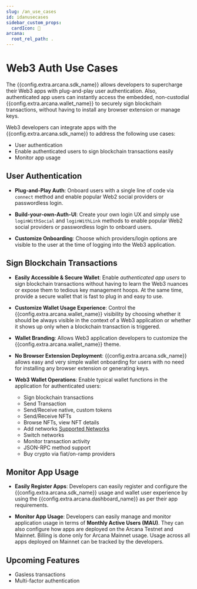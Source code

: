 ```yaml
---
slug: /an_use_cases
id: idanusecases
sidebar_custom_props:
  cardIcon: 📝
arcana:
  root_rel_path: .
---
```


#  Web3 Auth Use Cases

The {{config.extra.arcana.sdk_name}} allows developers to supercharge their Web3 apps with plug-and-play user authentication. Also, authenticated app users can instantly access the embedded, non-custodial {{config.extra.arcana.wallet_name}} to securely sign blockchain transactions, without having to install any browser extension or manage keys.

Web3 developers can integrate apps with the {{config.extra.arcana.sdk_name}} to address the following use cases:

* User authentication
* Enable authenticated users to sign blockchain transactions easily
* Monitor app usage

## User Authentication

* **Plug-and-Play Auth**: Onboard users with a single line of code via `connect` method and enable popular Web2 social providers or passwordless login.

* **Build-your-own-Auth-UI**: Create your own login UX and simply use `loginWithSocial` and `loginWithLink` methods to enable popular Web2 social providers or passwordless login to onboard users.

* **Customize Onboarding**: Choose which providers/login options are visible to the user at the time of logging into the Web3 application.

## Sign Blockchain Transactions

* **Easily Accessible & Secure Wallet**: Enable *authenticated app users* to sign blockchain transactions without having to learn the Web3 nuances or expose them to tedious key management hoops. At the same time, provide a secure wallet that is fast to plug in and easy to use.

* **Customize Wallet Usage Experience**: Control the {{config.extra.arcana.wallet_name}} visibility by choosing whether it should be always visible in the context of a Web3 application or whether it shows up only when a blockchain transaction is triggered.

* **Wallet Branding**: Allows Web3 application developers to customize the {{config.extra.arcana.wallet_name}} theme.

* **No Browser Extension Deployment**: {{config.extra.arcana.sdk_name}} allows easy and very simple wallet onboarding for users with no need for installing any browser extension or generating keys.

* **Web3 Wallet Operations**: Enable typical wallet functions in the application for authenticated users:
    - Sign blockchain transactions
    - Send Transaction
    - Send/Receive native, custom tokens
    - Send/Receive NFTs
    - Browse NFTs, view NFT details
    - Add networks [Supported Networks]({{page.meta.arcana.root_rel_path}}/state_of_the_ntwk.md#supported-blockchains)
    - Switch networks
    - Monitor transaction activity
    - JSON-RPC method support
    - Buy crypto via fiat/on-ramp providers

## Monitor App Usage

* **Easily Register Apps**: Developers can easily register and configure the {{config.extra.arcana.sdk_name}} usage and wallet user experience by using the {{config.extra.arcana.dashboard_name}} as per their app requirements.

* **Monitor App Usage**: Developers can easily manage and monitor application usage in terms of **Monthly Active Users (MAU)**. They can also configure how apps are deployed on the Arcana Testnet and Mainnet. Billing is done only for Arcana Mainnet usage. Usage across all apps deployed on Mainnet can be tracked by the developers.

## Upcoming Features

* Gasless transactions
* Multi-factor authentication
